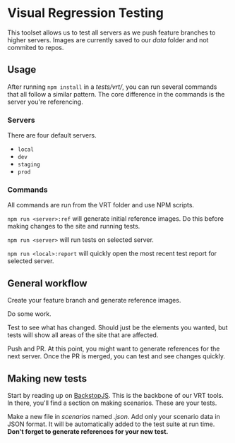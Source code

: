 # Visual Regression Testing

This toolset allows us to test all servers as we push feature branches to higher servers. Images are currently saved to our _data_ folder and not commited to repos.

## Usage

After running `npm install` in a _tests/vrt/_, you can run several commands that all follow a similar pattern. The core difference in the commands is the server you're referencing.

### Servers

There are four default servers.

* `local`
* `dev`
* `staging`
* `prod`

### Commands

All commands are run from the VRT folder and use NPM scripts.

`npm run <server>:ref` will generate initial reference images. Do this before making changes to the site and running tests.

`npm run <server>` will run tests on selected server.

`npm run <local>:report` will quickly open the most recent test report for selected server.

## General workflow

Create your feature branch and generate reference images.

Do some work.

Test to see what has changed. Should just be the elements you wanted, but tests will show all areas of the site that are affected.

Push and PR. At this point, you might want to generate references for the next server. Once the PR is merged, you can test and see changes quickly.

## Making new tests

Start by reading up on [BackstopJS](https://github.com/garris/BackstopJS). This is the backbone of our VRT tools. In there, you'll find a section on making scenarios. These are your tests.

Make a new file in _scenarios_ named _<test-name>.json_. Add only your scenario data in JSON format. It will be automatically added to the test suite at run time. **Don't forget to generate references for your new test.**
